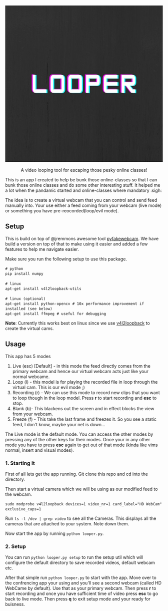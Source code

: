 <p align="center">
  <img width="650" height="500" src="static/Looper.jpg">
</p>

<p align="center">
  A video looping tool for escaping those pesky online classes!
</p>

This is an app I created to help be bunk those online-classes so that I can bunk those online classes and do some other interesting stuff. It helped me a lot when the pandamic started and online-classes where mandatory :sigh:

The idea is to create a virtual webcam that you can control and send feed manually into. Your use either a feed coming from your webcam (live mode) or something you have pre-reocorded(loop/evil mode). 

## Setup

This is build on top of @jremmons awesome tool [pyfakewebcam](https://github.com/jremmons/pyfakewebcam). We have build a version on top of that to make using it easier and added a few features to help me navigate easier. 

Make sure you run the following setup to use this package.
```
# python
pip install numpy

# linux
apt-get install v4l2loopback-utils

# linux (optional)
apt-get install python-opencv # 10x performance improvement if installed (see below)
apt-get install ffmpeg # useful for debugging
```

**Note**: Currently this works best on linux since we use [v4l2loopback](https://github.com/umlaeute/v4l2loopback) to create the virtual cams. 

## Usage

This app has 5 modes
1. Live (esc) [Default] - in this mode the feed directly comes from the primary webcam and hence our virtual webcam acts just like your normal webcame.
2. Loop (l) - this model is for playing the recorded file in loop through the virtual cam. This is our evil mode ;)
3. Recording (r) - We can use this mode to record new clips that you want to loop though in the loop model. Press **r** to start recording and **esc** to stop.
4. Blank (b)- This blackens out the screen and in effect blocks the view from your webcam.
5. Freeze (f) - This take the last frame and freezes it. So you see a static feed, I don't know, maybe your net is down...

The Live mode is the default mode. You can access the other modes by pressing any of the other keys for their modes. Once your in any other mode you have to press **esc** again to get out of that mode (kinda like vims normal, insert and visual modes). 
### 1. Starting it
First of all lets get the app running. Git clone this repo and cd into the directory.

Then start a virtual camera which we will be using as our modified feed to the webcam. 

```
sudo modprobe v4l2loopback devices=1 video_nr=1 card_label="HD WebCam" exclusive_caps=1
```

Run `ls -l /dev | grep video` to see all the Cameras. This displays all the cameras that are attached to your system. Note down them. 

Now start the app by running `python looper.py`. 

### 2. Setup

You can run `python looper.py setup` to run the setup util which will configure the default directory to save recorded videos, default webcam etc. 

After that simple run `python looper.py` to start with the app. Move over to the confrencing app your using and you'll see a second webcam (called HD WebCame by default). Use that as your primary webcam. Then press **r** to start recording and once you have sufficient time of video press **esc** to go back to live mode. Then press **q** to exit setup mode and your ready for buisness.

